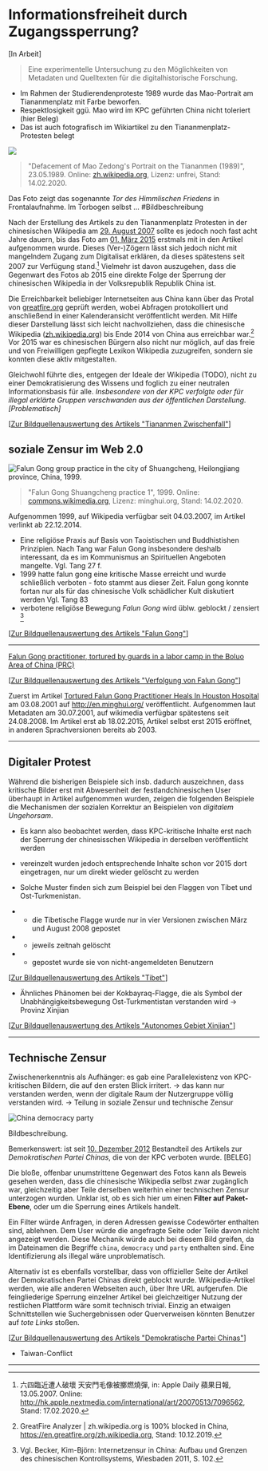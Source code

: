 # Informationsfreiheit durch Zugangssperrung?

[In Arbeit]

> Eine experimentelle Untersuchung zu den Möglichkeiten von Metadaten und Quelltexten für die digitalhistorische Forschung.

- Im Rahmen der Studierendenproteste 1989 wurde das Mao-Portrait am Tiananmenplatz mit Farbe beworfen.
- Respektlosigkeit ggü. Mao wird im KPC geführten China nicht toleriert (hier Beleg)
- Das ist auch fotografisch im Wikiartikel zu den Tiananmenplatz-Protesten belegt

![](https://upload.wikimedia.org/wikipedia/zh/5/5f/Defacement_of_Mao_Zedong%27s_Portrait_on_the_Tiananmen_%281989%29.jpg)

> "Defacement of Mao Zedong's Portrait on the Tiananmen (1989)", 23.05.1989. Online: [zh.wikipedia.org](https://zh.wikipedia.org/w/index.php?title=File:Defacement_of_Mao_Zedong%27s_Portrait_on_the_Tiananmen_(1989).jpg&oldid=57366417), Lizenz: unfrei, Stand: 14.02.2020.

Das Foto zeigt das sogenannte *Tor des Himmlischen Friedens* in Frontalaufnahme. Im Torbogen selbst ... #Bildbeschreibung

Nach der Erstellung des Artikels zu den Tiananmenplatz Protesten in der chinesischen Wikipedia am [29. August 2007](https://zh.wikipedia.org/w/index.php?oldid=5009873) sollte es jedoch noch fast acht Jahre dauern, bis das Foto am [01. März 2015](https://zh.wikipedia.org/w/index.php?oldid=34491036) erstmals mit in den Artikel aufgenommen wurde. Dieses (Ver-)Zögern lässt sich jedoch nicht mit mangelndem Zugang zum Digitalisat erklären, da dieses spätestens seit 2007 zur Verfügung stand.[^1] Vielmehr ist davon auszugehen, dass die Gegenwart des Fotos ab 2015 eine direkte Folge der Sperrung der chinesischen Wikipedia in der Volksrepublik Republik China ist.

Die Erreichbarkeit beliebiger Internetseiten aus China kann über das Protal von [greatfire.org](en.greatfire.org) geprüft werden, wobei Abfragen protokolliert und anschließend in einer Kalenderansicht veröffentlicht werden. Mit Hilfe dieser Darstellung lässt sich leicht nachvollziehen, dass die chinesische Wikipedia ([zh.wikipedia.org](zh.wikipedia.org)) bis Ende 2014 von China aus erreichbar war.[^2] Vor 2015 war es chinesischen Bürgern also nicht nur möglich, auf das freie und von Freiwilligen gepflegte Lexikon Wikipedia zuzugreifen, sondern sie konnten diese aktiv mitgestalten.

Gleichwohl führte dies, entgegen der Ideale der Wikipedia (TODO), nicht zu einer Demokratisierung des Wissens und foglich zu einer neutralen Informationsbasis für alle. *Insbesondere von der KPC verfolgte oder für illegal erklärte Gruppen verschwanden aus der öffentlichen Darstellung. [Problematisch]*

[[Zur Bildquellenauswertung des Artikels "Tiananmen Zwischenfall"](./Artikel/tiananmen/README.md)]

[^1]: 六四臨近遭人破壞 天安門毛像被擲燃燒彈, in: Apple Daily 蘋果日報, 13.05.2007. Online: <http://hk.apple.nextmedia.com/international/art/20070513/7096562>, Stand: 17.02.2020.
[^2]: GreatFire Analyzer | zh.wikipedia.org is 100% blocked in China, <https://en.greatfire.org/zh.wikipedia.org>, Stand: 10.12.2019.

## soziale Zensur im Web 2.0

![Falun Gong group practice in the city of Shuangcheng, Heilongjiang province, China, 1999.](https://upload.wikimedia.org/wikipedia/commons/0/0f/Falun_Gong_Shuangcheng_practice_1.jpg)

> "Falun Gong Shuangcheng practice 1", 1999. Online: [commons.wikimedia.org](https://commons.wikimedia.org/wiki/File:Falun_Gong_Shuangcheng_practice_1.jpg), Lizenz: minghui.org, Stand: 14.02.2020.

Aufgenommen 1999, auf Wikipedia verfügbar seit 04.03.2007, im Artikel verlinkt ab 22.12.2014.

- Eine religiöse Praxis auf Basis von Taoistischen und Buddhistishen Prinzipien. Nach Tang war Falun Gong insbesondere deshalb interessant, da es im Kommunismus an Spirituellen Angeboten mangelte. Vgl. Tang 27 f.
- 1999 hatte falun gong eine kritische Masse erreicht und wurde schließlich verboten - foto stammt aus dieser Zeit. Falun gong konnte fortan nur als für das chinesische Volk schädlicher Kult diskutiert werden Vgl. Tang 83
- verbotene religiöse Bewegung *Falun Gong* wird üblw. geblockt / zensiert [^3]

[[Zur Bildquellenauswertung des Artikels "Falun Gong"](./Artikel/falun_gong/README.md)]

[^3]: Vgl. Becker, Kim-Björn: Internetzensur in China: Aufbau und Grenzen des chinesischen Kontrollsystems, Wiesbaden 2011, S. 102.

---

[Falun Gong practitioner, tortured by guards in a labor camp in the Boluo Area of China (PRC)](https://upload.wikimedia.org/wikipedia/commons/4/4a/FalunDafa_Burn_tanyongjie.jpg)

[[Zur Bildquellenauswertung des Artikels "Verfolgung von Falun Gong"](./Artikel/falun_gong_persecution/README.md)]

Zuerst im Artikel [Tortured Falun Gong Practitioner Heals In Houston Hospital](http://www.clearwisdom.net/emh/articles/2001/8/3/12718.html) am 03.08.2001 auf http://en.minghui.org/ veröffentlicht. Aufgenommen laut Metadaten am 30.07.2001, auf wikimedia verfügbar spätestens seit 24.08.2008. Im Artikel erst ab 18.02.2015, Artikel selbst erst 2015 eröffnet, in anderen Sprachversionen bereits ab 2003.

---

## Digitaler Protest

Während die bisherigen Beispiele sich insb. dadurch auszeichnen, dass kritische Bilder erst mit Abwesenheit der festlandchinesischen User überhaupt in Artikel aufgenommen wurden, zeigen die folgenden Beispiele die Mechanismen der sozialen Korrektur an Beispielen von *digitalem Ungehorsam*.

- Es kann also beobachtet werden, dass KPC-kritische Inhalte erst nach der Sperrung der chinesisschen Wikipedia in derselben veröffentlicht werden
- vereinzelt wurden jedoch entsprechende Inhalte schon vor 2015 dort eingetragen, nur um direkt wieder gelöscht zu werden

- Solche Muster finden sich zum Beispiel bei den Flaggen von Tibet und Ost-Turkmenistan.
- - die Tibetische Flagge wurde nur in vier Versionen zwischen März und August 2008 gepostet
- - jeweils zeitnah gelöscht
- - gepostet wurde sie von nicht-angemeldeten Benutzern

[[Zur Bildquellenauswertung des Artikels "Tibet"](./Artikel/tibet/README.md)]

- Ähnliches Phänomen bei der Kokbayraq-Flagge, die als Symbol der Unabhängigkeitsbewegung Ost-Turkmentistan verstanden wird -> Provinz Xinjian

[[Zur Bildquellenauswertung des Artikels "Autonomes Gebiet Xinjian"](./Artikel/xinjian/README.md)]

---

## Technische Zensur

Zwischenerkenntnis als Aufhänger: es gab eine Parallelexistenz von KPC-kritischen Bildern, die auf den ersten Blick irritert. -> das kann nur verstanden werden, wenn der digitale Raum der Nutzergruppe völlig verstanden wird. -> Teilung in soziale Zensur und technische Zensur

![China democracy party](https://upload.wikimedia.org/wikipedia/commons/f/f7/China_democracy_party.jpg)

Bildbeschreibung.

Bemerkenswert: ist seit [10. Dezember 2012](https://zh.wikipedia.org/w/index.php?oldid=24044788) Bestandteil des Artikels zur *Demokratischen Partei Chinas*, die von der KPC verboten wurde. [BELEG]

Die bloße, offenbar unumstrittene Gegenwart des Fotos kann als Beweis gesehen werden, dass die chinesische Wikipedia selbst zwar zugänglich war, gleichzeitig aber Teile derselben weiterhin einer technischen Zensur unterzogen wurden. Unklar ist, ob es sich hier um einen **Filter auf Paket-Ebene**, oder um die Sperrung eines Artikels handelt.

Ein Filter würde Anfragen, in deren Adressen gewisse Codewörter enthalten sind, ablehnen. Dem User würde die angefragte Seite oder Teile davon nicht angezeigt werden. Diese Mechanik würde auch bei diesem Bild greifen, da im Dateinamen die Begriffe `china`, `democracy` und `party` enthalten sind. Eine Identifizierung als illegal wäre unproblematisch.

Alternativ ist es ebenfalls vorstellbar, dass von offizieller Seite der Artikel der Demokratischen Partei Chinas direkt geblockt wurde. Wikipedia-Artikel werden, wie alle anderen Webseiten auch, über Ihre URL aufgerufen. Die feingliederige Sperrung einzelner Artikel bei gleichzeitiger Nutzung der restlichen Plattform wäre somit technisch trivial. Einzig an etwaigen Schnittstellen wie Suchergebnissen oder Querverweisen könnten Benutzer auf *tote Links* stoßen.

[[Zur Bildquellenauswertung des Artikels "Demokratische Partei Chinas"](./Artikel/democracy_party/README.md)]

- Taiwan-Conflict

---